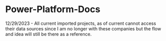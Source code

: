 # Power-Platform-Docs

12/29/2023 - All current imported projects, as of current cannot access their data sources since I am no longer with these companies but the flow and idea will still be there as a reference.
